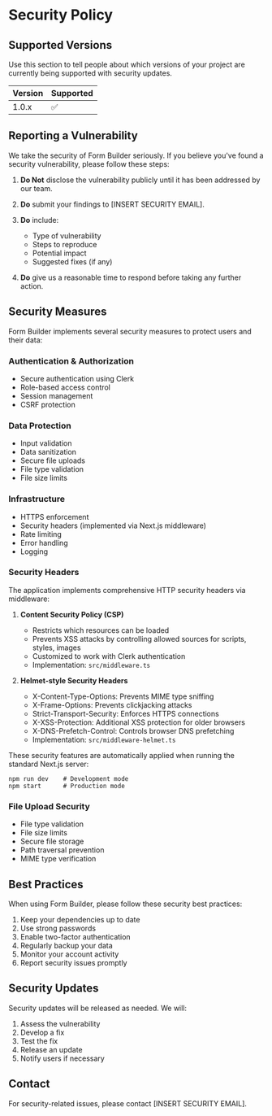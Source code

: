 # Security Policy

## Supported Versions

Use this section to tell people about which versions of your project are
currently being supported with security updates.

| Version | Supported          |
| ------- | ------------------ |
| 1.0.x   | :white_check_mark: |

## Reporting a Vulnerability

We take the security of Form Builder seriously. If you believe you've found a security vulnerability, please follow these steps:

1. **Do Not** disclose the vulnerability publicly until it has been addressed by our team.

2. **Do** submit your findings to [INSERT SECURITY EMAIL].

3. **Do** include:
   - Type of vulnerability
   - Steps to reproduce
   - Potential impact
   - Suggested fixes (if any)

4. **Do** give us a reasonable time to respond before taking any further action.

## Security Measures

Form Builder implements several security measures to protect users and their data:

### Authentication & Authorization
- Secure authentication using Clerk
- Role-based access control
- Session management
- CSRF protection

### Data Protection
- Input validation
- Data sanitization
- Secure file uploads
- File type validation
- File size limits

### Infrastructure
- HTTPS enforcement
- Security headers (implemented via Next.js middleware)
- Rate limiting
- Error handling
- Logging

### Security Headers

The application implements comprehensive HTTP security headers via middleware:

1. **Content Security Policy (CSP)**
   - Restricts which resources can be loaded
   - Prevents XSS attacks by controlling allowed sources for scripts, styles, images
   - Customized to work with Clerk authentication
   - Implementation: `src/middleware.ts`

2. **Helmet-style Security Headers**
   - X-Content-Type-Options: Prevents MIME type sniffing
   - X-Frame-Options: Prevents clickjacking attacks
   - Strict-Transport-Security: Enforces HTTPS connections
   - X-XSS-Protection: Additional XSS protection for older browsers
   - X-DNS-Prefetch-Control: Controls browser DNS prefetching
   - Implementation: `src/middleware-helmet.ts`

These security features are automatically applied when running the standard Next.js server:
```
npm run dev    # Development mode
npm start      # Production mode
```

### File Upload Security
- File type validation
- File size limits
- Secure file storage
- Path traversal prevention
- MIME type verification

## Best Practices

When using Form Builder, please follow these security best practices:

1. Keep your dependencies up to date
2. Use strong passwords
3. Enable two-factor authentication
4. Regularly backup your data
5. Monitor your account activity
6. Report security issues promptly

## Security Updates

Security updates will be released as needed. We will:

1. Assess the vulnerability
2. Develop a fix
3. Test the fix
4. Release an update
5. Notify users if necessary

## Contact

For security-related issues, please contact [INSERT SECURITY EMAIL]. 